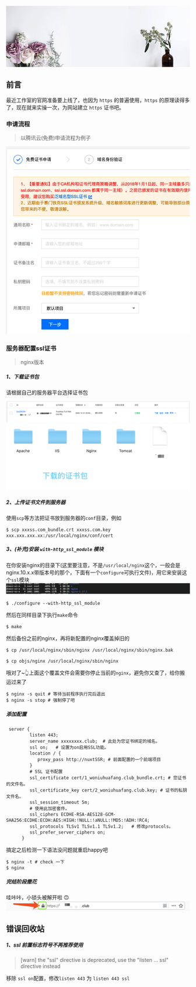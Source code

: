 
![](https://raw.githubusercontent.com/HXWfromDJTU/blog/master/blog_assets/on_flower.jpg)

## 前言
最近工作室的官网准备要上线了，也因为 `https` 的普遍使用，`https` 的原理读得多了，现在就来实操一次，为网站建立 `https` 证书吧。

### 申请流程
> 以腾讯云(免费)申请流程为例子

![](https://raw.githubusercontent.com/HXWfromDJTU/blog/master/blog_assets/ssl-step1.png)


### 服务器配置ssl证书
> nginx版本
##### 1、下载证书包
请根据自己的服务器平台选择证书包

![](https://raw.githubusercontent.com/HXWfromDJTU/blog/master/blog_assets/ssl-step3.png)
![](https://raw.githubusercontent.com/HXWfromDJTU/blog/master/blog_assets/ssl-step4.png)


##### 2、上传证书文件到服务器
使用`scp`等方法把证书放到服务器的`conf`目录，例如
```
$ scp xxxss.com_bundle.crt xxxss.com.key xxx.xxx.xxx.xx:/usr/local/nginx/conf/cert
```

##### 3、(补充)安装 `with-http_ssl_module` 模块
在你安装nginx的目录下(这里要注意，不是`/usr/local/nginx`这个，一般会是nginx.10.x.x带版本号的那个，下面有一个`configure`可执行文件)，用它来安装这个`ssl`模块
![](https://raw.githubusercontent.com/HXWfromDJTU/blog/master/blog_assets/ssl-nginx.png)
```
$ ./configure --with-http_ssl_module
```
然后在同样目录下执行`make`命令
```
$ make
```
然后备份之前的nginx，再将新配置的nginx覆盖掉旧的
```
$ cp /usr/local/nginx/sbin/nginx /usr/local/nginx/sbin/nginx.bak
```
```
$ cp objs/nginx /usr/local/nginx/sbin/nginx
```
哦对了~👆上面这个覆盖文件会需要你停止当前的`nginx`，避免你又查了，给你搬运过来了
```
$ nginx -s quit # 等待当前程序执行完后退出
$ nginx -s stop # 强制停了吧
```

##### 添加配置
```
 server {
         listen 443;
         server_name xxxxxxxx.club;  # 此处为您证书绑定的域名。
         ssl on;   # 设置为on启用SSL功能。
         location / {
            proxy_pass http://nuxtSSR; # 前面配置的一个前端项目
         }
         # SSL 证书配置
         ssl_certificate cert/1_woniuhuafang.club_bundle.crt; # 您证书的文件名。
         ssl_certificate_key cert/2_woniuhuafang.club.key; # 证书的私钥文件名。
         ssl_session_timeout 5m;
         # 使用此加密套件。
         ssl_ciphers ECDHE-RSA-AES128-GCM-SHA256:ECDHE:ECDH:AES:HIGH:!NULL:!aNULL:!MD5:!ADH:!RC4;
         ssl_protocols TLSv1 TLSv1.1 TLSv1.2;   # 修改protocols。
         ssl_prefer_server_ciphers on;
      }

```


搞定之后检测一下语法没问题就重启happy吧
```
$ nginx -t # check 一下
$ nginx
```

##### 完结阶段撒花
哇咔咔，小锁头被解开啦 🙃
![](https://raw.githubusercontent.com/HXWfromDJTU/blog/master/blog_assets/ssl-nginx-final.png)


## 错误回收站
##### 1、ssl 前置标志符号不再推荐使用
>[warn] the "ssl" directive is deprecated, use the "listen ... ssl" directive instead

移除 `ssl on`配置，修改`listen 443` 为 `listen 443 ssl`